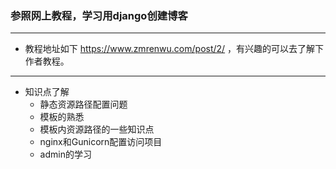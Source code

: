 ### 参照网上教程，学习用django创建博客

---

- 教程地址如下  https://www.zmrenwu.com/post/2/ ，有兴趣的可以去了解下作者教程。

---

- 知识点了解
  - 静态资源路径配置问题
  - 模板的熟悉
  - 模板内资源路径的一些知识点
  - nginx和Gunicorn配置访问项目
  - admin的学习
